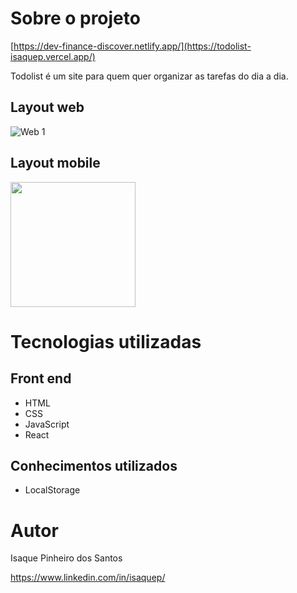 # Sobre o projeto

[https://dev-finance-discover.netlify.app/](https://todolist-isaquep.vercel.app/)

Todolist é um site para quem quer organizar as tarefas do dia a dia.


## Layout web
![Web 1](https://imgur.com/fiEAB9n.png)

## Layout mobile
<img src="https://imgur.com/OtNCGgk.png" width="200">

# Tecnologias utilizadas
## Front end
- HTML
- CSS
- JavaScript
- React

## Conhecimentos utilizados
- LocalStorage

# Autor

Isaque Pinheiro dos Santos

https://www.linkedin.com/in/isaquep/

